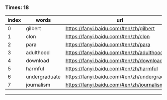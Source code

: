 ### Times: 18
| index | words | url |
| ------------ | ------------ | ------------ |
| 0| gilbert | https://fanyi.baidu.com/#en/zh/gilbert |
| 1| clon | https://fanyi.baidu.com/#en/zh/clon |
| 2| para | https://fanyi.baidu.com/#en/zh/para |
| 3| adulthood | https://fanyi.baidu.com/#en/zh/adulthood |
| 4| download | https://fanyi.baidu.com/#en/zh/download |
| 5| harmful | https://fanyi.baidu.com/#en/zh/harmful |
| 6| undergraduate | https://fanyi.baidu.com/#en/zh/undergraduate |
| 7| journalism | https://fanyi.baidu.com/#en/zh/journalism |




------------
